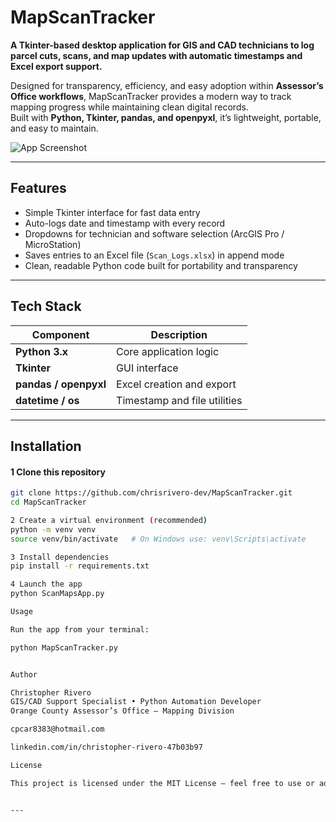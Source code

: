 # MapScanTracker

**A Tkinter-based desktop application for GIS and CAD technicians to log parcel cuts, scans, and map updates with automatic timestamps and Excel export support.**

Designed for transparency, efficiency, and easy adoption within **Assessor’s Office workflows**, MapScanTracker provides a modern way to track mapping progress while maintaining clean digital records.  
Built with **Python, Tkinter, pandas, and openpyxl**, it’s lightweight, portable, and easy to maintain.

![App Screenshot](assets/ScanMapsApp_UI.png)

---

## Features

- Simple Tkinter interface for fast data entry  
- Auto-logs date and timestamp with every record  
- Dropdowns for technician and software selection (ArcGIS Pro / MicroStation)  
- Saves entries to an Excel file (`Scan_Logs.xlsx`) in append mode  
- Clean, readable Python code built for portability and transparency  

---

## Tech Stack

| Component | Description |
|------------|--------------|
| **Python 3.x** | Core application logic |
| **Tkinter** | GUI interface |
| **pandas / openpyxl** | Excel creation and export |
| **datetime / os** | Timestamp and file utilities |

---

## Installation

#### 1️ Clone this repository
```bash
git clone https://github.com/chrisrivero-dev/MapScanTracker.git
cd MapScanTracker

2️ Create a virtual environment (recommended)
python -m venv venv
source venv/bin/activate   # On Windows use: venv\Scripts\activate

3️ Install dependencies
pip install -r requirements.txt

4️ Launch the app
python ScanMapsApp.py

Usage

Run the app from your terminal:

python MapScanTracker.py


Author

Christopher Rivero
GIS/CAD Support Specialist • Python Automation Developer
Orange County Assessor’s Office – Mapping Division

cpcar8383@hotmail.com

linkedin.com/in/christopher-rivero-47b03b97

License

This project is licensed under the MIT License — feel free to use or adapt it.


---
